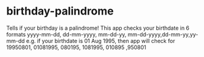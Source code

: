 # birthday-palindrome
 Tells if your birthday is a palindrome!
This app checks your birthdate in 6 formats yyyy-mm-dd, dd-mm-yyyy, mm-dd-yy, mm-dd-yyyy,dd-mm-yy,yy-mm-dd
    e.g. if your birthdate is 01 Aug 1995, then app will check for 19950801, 01081995, 080195, 1081995, 010895
    ,950801
